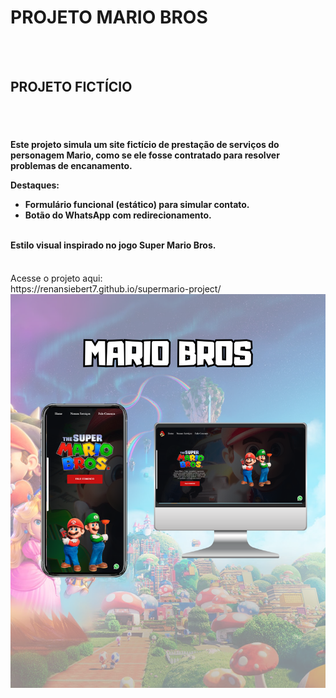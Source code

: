 <h1> PROJETO MARIO BROS </h1>
<br>
<br>
<h2> PROJETO FICTÍCIO</h2>
<br>
<br>
<h4> Este projeto simula um site fictício de prestação de serviços do personagem Mario, como se ele fosse contratado para resolver problemas de encanamento.

Destaques:
  <ul>
    <li>Formulário funcional (estático) para simular contato.</li>
    <li>Botão do WhatsApp com redirecionamento.</li>
  </ul>
<br>
Estilo visual inspirado no jogo Super Mario Bros.</h4>
<br>
Acesse o projeto aqui:
<br>
https://renansiebert7.github.io/supermario-project/
<br>
<img src="https://github.com/renansiebert7/supermario-project/blob/main/img/MARIO%20BROSS.png?raw=true"/>
